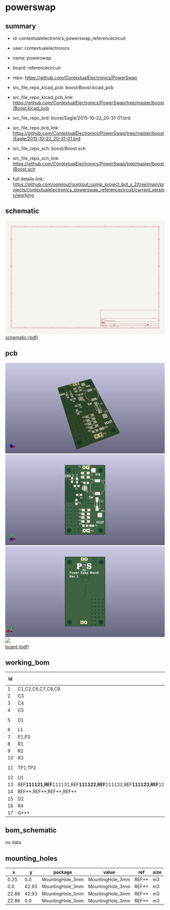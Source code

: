 # powerswap
 
## summary 
* id: contextualelectronics_powerswap_referencecircuit
* user: contextualelectronics
* name: powerswap
* board: referencecircuit
* repo: https://github.com/ContextualElectronics/PowerSwap
* src_file_repo_kicad_pcb: boost/Boost.kicad_pcb
* src_file_repo_kicad_pcb_link: https://github.com/ContextualElectronics/PowerSwap/tree/master/boost/Boost.kicad_pcb

* src_file_repo_brd: boost/Eagle/2015-10-22_20-31-01.brd
* src_file_repo_brd_link: https://github.com/ContextualElectronics/PowerSwap/tree/master/boost/Eagle/2015-10-22_20-31-01.brd
* src_file_repo_sch: boost/Boost.sch
* src_file_repo_sch_link: https://github.com/ContextualElectronics/PowerSwap/tree/master/boost/Boost.sch
* full details link: https://github.com/oomlout/oomlout_oomp_project_bot_v_2/tree/main/projects/contextualelectronics_powerswap_referencecircuit/current_version/working  

## schematic  
![](working_schematic_600.png)  
[schematic (pdf)](working_schematic.pdf) 






















## pcb  
![](working_3d_600.png) 
![](working_3d_front_600.png)  
![](working_3d_back_600.png)  
![](working_600.png)  
[board (pdf)](working.pdf)  

## working_bom
| Id | Designator | Footprint | Quantity | Designation | Supplier and ref |  | None | 
| --- | --- | --- | --- | --- | --- | --- | --- | 
| 1 | C1,C2,C6,C7,C8,C9 | C_1206_HandSoldering | 6 | 10U |  |  | [''] | 
| 2 | C3 | C_0805_HandSoldering | 1 | 1U |  |  | [''] | 
| 3 | C4 | C_0805_HandSoldering | 1 | 100nF |  |  | [''] | 
| 4 | C5 | C_0805_HandSoldering | 1 | 820pF |  |  | [''] | 
| 5 | D1 | SMA-SMB_Universal_Handsoldering | 1 | B340LA-13-F |  |  | [''] | 
| 6 | L1 | SRU1048 | 1 | SRU1048 |  |  | [''] | 
| 7 | P1,P2 | Pin_Header_Straight_1x02 | 2 | CONN_01X02 |  |  | [''] | 
| 8 | R1 | R_0805_HandSoldering | 1 | 57K6 |  |  | [''] | 
| 9 | R2 | R_0805_HandSoldering | 1 | 150K |  |  | [''] | 
| 10 | R3 | R_0805_HandSoldering | 1 | 39K |  |  | [''] | 
| 11 | TP1,TP2 | Measurement_Point_Square-SMD-Pad_Big | 2 | CONN_01X01 |  |  | [''] | 
| 12 | U1 | TPS61087 | 1 | TPS61087 |  |  | [''] | 
| 13 | REF**111121,REF**111131,REF**111122,REF**111132,REF**111123,REF**111133,REF**1111111,REF**1111121,REF**1111131,REF**1111112,REF**1111122,REF**1111132,REF**1111113,REF**1111123,REF**1111133,REF**1111114,REF**1111124,REF**1111134,REF**1111115,REF**1111125,REF**1111135,REF**1111116,REF**1111126,REF**1111136,REF**1111127,REF**1111137,REF**1111128,REF**1111138,REF**1111111,REF**1111113,REF**1111112,REF**1111116,REF**1111115,REF**1111114 | STITCH-VIA | 34 | STITCH-VIA |  |  | [''] | 
| 14 | REF**,REF**,REF**,REF** | MountingHole_3mm | 4 | MountingHole_3mm |  |  | [''] | 
| 15 | D2 | LED-0805 | 1 | LED |  |  | [''] | 
| 16 | R4 | R_0805_HandSoldering | 1 | 500 |  |  | [''] | 
| 17 | G*** | PS | 1 | LOGO |  |  | [''] | 


## bom_schematic
no data

## mounting_holes
| x | y | package | value | ref | size | 
| --- | --- | --- | --- | --- | --- | 
| 0.25 | 0.0 | MountingHole_3mm | MountingHole_3mm | REF** | m3 | 
| 0.0 | 42.93 | MountingHole_3mm | MountingHole_3mm | REF** | m3 | 
| 22.86 | 42.93 | MountingHole_3mm | MountingHole_3mm | REF** | m3 | 
| 22.86 | 0.0 | MountingHole_3mm | MountingHole_3mm | REF** | m3 | 


